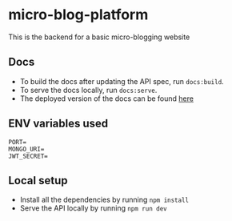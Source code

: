 # micro-blog-platform

This is the backend for a basic micro-blogging website

## Docs

- To build the docs after updating the API spec, run `docs:build`.
- To serve the docs locally, run `docs:serve`.
- The deployed version of the docs can be found [here](https://antimatter98.github.io/micro-blog-platform/)

## ENV variables used

```
PORT=
MONGO_URI=
JWT_SECRET=
```

## Local setup

- Install all the dependencies by running `npm install`
- Serve the API locally by running `npm run dev`
